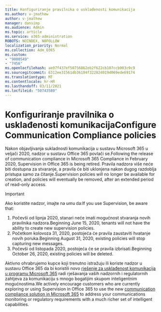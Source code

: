 ```yaml
---
title: Konfiguriranje pravilnika o usklađenosti komunikacija
ms.author: v-jmathew
author: v-jmathew
manager: dansimp
ms.audience: Admin
ms.topic: article
ms.service: o365-administration
ROBOTS: NOINDEX, NOFOLLOW
localization_priority: Normal
ms.collection: Adm_O365
ms.custom:
- "9000549"
- "7456"
ms.openlocfilehash: ae07f437ef50756862eb2f622cb107ccb003c9c9
ms.sourcegitcommit: 6312ee31561db36104f32282d019d069ede69174
ms.translationtype: MT
ms.contentlocale: hr-HR
ms.lasthandoff: 03/11/2021
ms.locfileid: "50743580"
---
```

# <a name="configure-communication-compliance-policies"></a><span data-ttu-id="805cd-102">Konfiguriranje pravilnika o usklađenosti komunikacija</span><span class="sxs-lookup"><span data-stu-id="805cd-102">Configure Communication Compliance policies</span></span>

<span data-ttu-id="805cd-103">Nakon objavljivanja sukladnosti komunikacija u sustavu Microsoft 365 u veljači 2020, nadzor u sustavu Office 365 povlači se.</span><span class="sxs-lookup"><span data-stu-id="805cd-103">Following the release of communication compliance in Microsoft 365 Compliance in February 2020, Supervision in Office 365 is being retired.</span></span> <span data-ttu-id="805cd-104">Pravila nadzora više neće biti dostupna za stvaranje, a pravila će biti uklonjena nakon dugog razdoblja pristupa samo za čitanje.</span><span class="sxs-lookup"><span data-stu-id="805cd-104">Supervision policies will no longer be available for creation, and policies will eventually be removed, after an extended period of read-only access.</span></span>

> [!IMPORTANT]
> <span data-ttu-id="805cd-105">Ako koristite nadzor, imajte na umu da:</span><span class="sxs-lookup"><span data-stu-id="805cd-105">If you use Supervision, be aware that:</span></span>
>
> 1. <span data-ttu-id="805cd-106">Počevši od lipnja 2020, stanari neće imati mogućnost stvaranja novih pravilnika nadzora.</span><span class="sxs-lookup"><span data-stu-id="805cd-106">Beginning June 15, 2020, tenants will not have the ability to create new supervision policies.</span></span>
> 2. <span data-ttu-id="805cd-107">Početkom kolovoza 31, 2020, postojeća će pravila zaustaviti hvatanje novih poruka.</span><span class="sxs-lookup"><span data-stu-id="805cd-107">Beginning August 31, 2020, existing policies will stop capturing new messages.</span></span>
> 3. <span data-ttu-id="805cd-108">Počevši od listopada 2020, postojeća će se pravila izbrisati.</span><span class="sxs-lookup"><span data-stu-id="805cd-108">Beginning October 26, 2020, existing policies will be deleted.</span></span>

<span data-ttu-id="805cd-109">Aktivno ohrabrujemo kupce koji trenutno istražuju ili koriste nadzor u sustavu Office 365 da bi koristili novo [rješenje za usklađenost komunikacija u programu Microsoft 365](https://go.microsoft.com/fwlink/?linkid=2128593) radi rješavanja vaših nadzornih i regulatornih zahtjeva za komunikaciju s mnogo bogatijim skupom inteligentnim mogućnostima.</span><span class="sxs-lookup"><span data-stu-id="805cd-109">We actively encourage customers who are currently exploring or using Supervision in Office 365 to use the new [communication compliance solution in Microsoft 365](https://go.microsoft.com/fwlink/?linkid=2128593) to address your communications monitoring or regulatory requirements with a much richer set of intelligent capabilities.</span></span>
